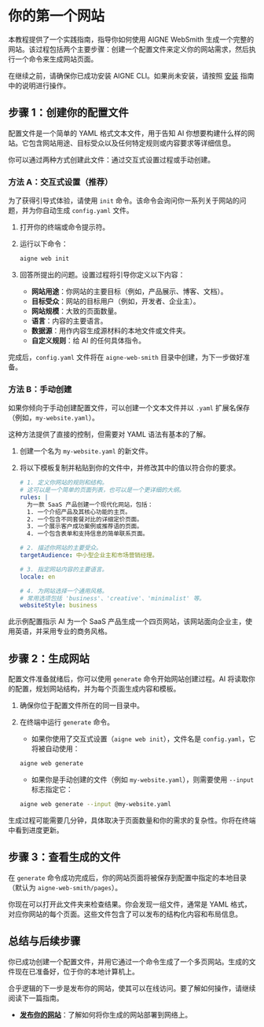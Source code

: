 # 你的第一个网站

本教程提供了一个实践指南，指导你如何使用 AIGNE WebSmith 生成一个完整的网站。该过程包括两个主要步骤：创建一个配置文件来定义你的网站需求，然后执行一个命令来生成网站页面。

在继续之前，请确保你已成功安装 AIGNE CLI。如果尚未安装，请按照 [安装](./getting-started-installation.md) 指南中的说明进行操作。

## 步骤 1：创建你的配置文件

配置文件是一个简单的 YAML 格式文本文件，用于告知 AI 你想要构建什么样的网站。它包含网站用途、目标受众以及任何特定规则或内容要求等详细信息。

你可以通过两种方式创建此文件：通过交互式设置过程或手动创建。

### 方法 A：交互式设置（推荐）

为了获得引导式体验，请使用 `init` 命令。该命令会询问你一系列关于网站的问题，并为你自动生成 `config.yaml` 文件。

1.  打开你的终端或命令提示符。
2.  运行以下命令：

    ```bash
    aigne web init
    ```

3.  回答所提出的问题。设置过程将引导你定义以下内容：
    *   **网站用途**：你网站的主要目标（例如，产品展示、博客、文档）。
    *   **目标受众**：网站的目标用户（例如，开发者、企业主）。
    *   **网站规模**：大致的页面数量。
    *   **语言**：内容的主要语言。
    *   **数据源**：用作内容生成源材料的本地文件或文件夹。
    *   **自定义规则**：给 AI 的任何具体指令。

完成后，`config.yaml` 文件将在 `aigne-web-smith` 目录中创建，为下一步做好准备。

### 方法 B：手动创建

如果你倾向于手动创建配置文件，可以创建一个文本文件并以 `.yaml` 扩展名保存（例如，`my-website.yaml`）。

这种方法提供了直接的控制，但需要对 YAML 语法有基本的了解。

1.  创建一个名为 `my-website.yaml` 的新文件。
2.  将以下模板复制并粘贴到你的文件中，并修改其中的值以符合你的要求。

    ```yaml title="my-website.yaml"
    # 1. 定义你网站的规则和结构。
    # 这可以是一个简单的页面列表，也可以是一个更详细的大纲。
    rules: |
      为一款 SaaS 产品创建一个现代化网站，包括：
      1. 一个介绍产品及其核心功能的主页。
      2. 一个包含不同套餐对比的详细定价页面。
      3. 一个展示客户成功案例或推荐语的页面。
      4. 一个包含表单和支持信息的简单联系页面。

    # 2. 描述你网站的主要受众。
    targetAudience: 中小型企业主和市场营销经理。

    # 3. 指定网站内容的主要语言。
    locale: en

    # 4. 为网站选择一个通用风格。
    # 常用选项包括 'business'、'creative'、'minimalist' 等。
    websiteStyle: business
    ```

此示例配置指示 AI 为一个 SaaS 产品生成一个四页网站，该网站面向企业主，使用英语，并采用专业的商务风格。

## 步骤 2：生成网站

配置文件准备就绪后，你可以使用 `generate` 命令开始网站创建过程。AI 将读取你的配置，规划网站结构，并为每个页面生成内容和模板。

1.  确保你位于配置文件所在的同一目录中。
2.  在终端中运行 `generate` 命令。

    *   如果你使用了交互式设置（`aigne web init`），文件名是 `config.yaml`，它将被自动使用：

      ```bash
      aigne web generate
      ```

    *   如果你是手动创建的文件（例如 `my-website.yaml`），则需要使用 `--input` 标志指定它：

      ```bash
      aigne web generate --input @my-website.yaml
      ```

生成过程可能需要几分钟，具体取决于页面数量和你的需求的复杂性。你将在终端中看到进度更新。

## 步骤 3：查看生成的文件

在 `generate` 命令成功完成后，你的网站页面将被保存到配置中指定的本地目录（默认为 `aigne-web-smith/pages`）。

你现在可以打开此文件夹来检查结果。你会发现一组文件，通常是 YAML 格式，对应你网站的每个页面。这些文件包含了可以发布的结构化内容和布局信息。

## 总结与后续步骤

你已成功创建一个配置文件，并用它通过一个命令生成了一个多页网站。生成的文件现在已准备好，位于你的本地计算机上。

合乎逻辑的下一步是发布你的网站，使其可以在线访问。要了解如何操作，请继续阅读下一篇指南。

- **[发布你的网站](./core-tasks-publishing-your-website.md)**：了解如何将你生成的网站部署到网络上。